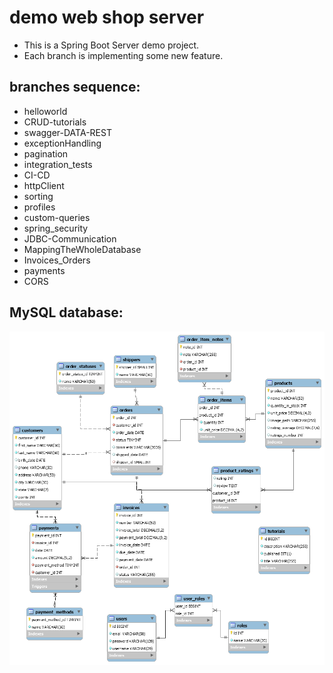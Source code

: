 # demo web shop server

- This is a Spring Boot Server demo project.
- Each branch is implementing some new feature.

## branches sequence:
- helloworld
- CRUD-tutorials
- swagger-DATA-REST
- exceptionHandling
- pagination
- integration_tests
- CI-CD
- httpClient  
- sorting
- profiles
- custom-queries
- spring_security
- JDBC-Communication
- MappingTheWholeDatabase
- Invoices_Orders
- payments
- CORS

## MySQL database:

![database EER](src/main/resources/static/db_EER_diagram.png)